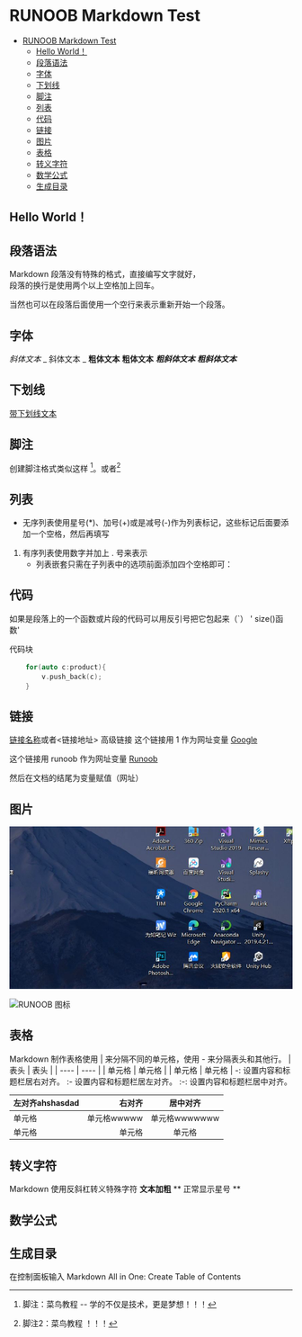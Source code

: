 # RUNOOB Markdown Test
- [RUNOOB Markdown Test](#runoob-markdown-test)
  - [Hello World！](#hello-world)
  - [段落语法](#段落语法)
  - [字体](#字体)
  - [下划线](#下划线)
  - [脚注](#脚注)
  - [列表](#列表)
  - [代码](#代码)
  - [链接](#链接)
  - [图片](#图片)
  - [表格](#表格)
  - [转义字符](#转义字符)
  - [数学公式](#数学公式)
  - [生成目录](#生成目录)


## Hello World！
## 段落语法
Markdown 段落没有特殊的格式，直接编写文字就好，  
段落的换行是使用两个以上空格加上回车。

当然也可以在段落后面使用一个空行来表示重新开始一个段落。

## 字体

*斜体文本* _ 斜体文本 _ **粗体文本** __粗体文本__  ***粗斜体文本*** ___粗斜体文本___

## 下划线
<u>带下划线文本</u>

## 脚注

创建脚注格式类似这样 [^RUNOOB]。或者[^R]

[^RUNOOB]: 脚注：菜鸟教程 -- 学的不仅是技术，更是梦想！！！

[^R]: 脚注2：菜鸟教程 ！！！

## 列表
- 无序列表使用星号(*)、加号(+)或是减号(-)作为列表标记，这些标记后面要添加一个空格，然后再填写
  
1. 有序列表使用数字并加上 . 号来表示
    - 列表嵌套只需在子列表中的选项前面添加四个空格即可：
  
## 代码
如果是段落上的一个函数或片段的代码可以用反引号把它包起来（`） ' size()函数' 

代码块
```c++
    for(auto c:product){
        v.push_back(c);
    }
```

## 链接
[链接名称](链接地址)或者<链接地址>
高级链接
这个链接用 1 作为网址变量 [Google][1]  

这个链接用 runoob 作为网址变量 [Runoob][runoob]  

然后在文档的结尾为变量赋值（网址）

 [1]: http://www.google.com/
 [runoob]: http://www.runoob.com/

 ## 图片
![测试](./images/1.jpg "测试")


![RUNOOB 图标](http://static.runoob.com/images/runoob-logo.png)

## 表格
Markdown 制作表格使用 | 来分隔不同的单元格，使用 - 来分隔表头和其他行。
|  表头   | 表头  |
|  ----  | ----  |
| 单元格  | 单元格 |
| 单元格  | 单元格 |
-: 设置内容和标题栏居右对齐。
:- 设置内容和标题栏居左对齐。
:-: 设置内容和标题栏居中对齐。

| 左对齐ahshasdad|   右对齐   |  居中对齐  |
| :--------| -----: | :---------:|
| 单元格 | 单元格wwwww | 单元格wwwwwww |
| 单元格 | 单元格 | 单元格 |

## 转义字符
Markdown 使用反斜杠转义特殊字符
**文本加粗** 
\*\* 正常显示星号 \*\*

## 数学公式

## 生成目录
在控制面板输入 Markdown All in One: Create Table of Contents